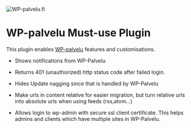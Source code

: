 ![WP-palvelu.fi](https://wp-palvelu.fi/wp-content/uploads/2015/01/wp-palvelu-header.jpg)

# WP-palvelu Must-use Plugin

This plugin enables [WP-palvelu](http://wp-palvelu.fi/) features and customisations.

* Shows notifications from WP-Palvelu
* Returns 401 (unauthorized) http status code after failed login.
* Hides Update nagging since that is handled by WP-Palvelu

* Make urls in content relative for easier migration, but turn relative urls into absolute urls when using feeds (rss,atom...)

* Allows login to wp-admin with secure ssl client certificate. This helps admins and clients which have multiple sites in WP-Palvelu.

